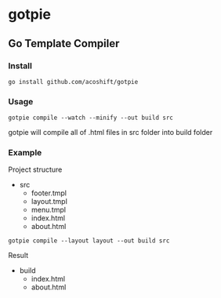 # gotpie

## Go Template Compiler

### Install

`go install github.com/acoshift/gotpie`

### Usage

`gotpie compile --watch --minify --out build src`

gotpie will compile all of .html files in src folder into build folder

### Example

Project structure

- src
  - footer.tmpl
  - layout.tmpl
  - menu.tmpl
  - index.html
  - about.html

`gotpie compile --layout layout --out build src`

Result

- build
  - index.html
  - about.html
